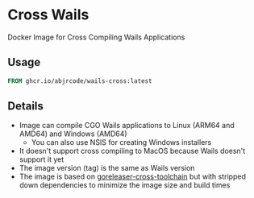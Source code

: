 # Cross Wails

Docker Image for Cross Compiling Wails Applications

## Usage

```dockerfile
FROM ghcr.io/abjrcode/wails-cross:latest
```

## Details

- Image can compile CGO Wails applications to Linux (ARM64 and AMD64) and Windows (AMD64)
  - You can also use NSIS for creating Windows installers
- It doesn't support cross compiling to MacOS because Wails doesn't support it yet
- The image version (tag) is the same as Wails version
- The image is based on [goreleaser-cross-toolchain](https://github.com/goreleaser/goreleaser-cross-toolchains/tree/main) but with stripped down dependencies
  to minimize the image size and build times
